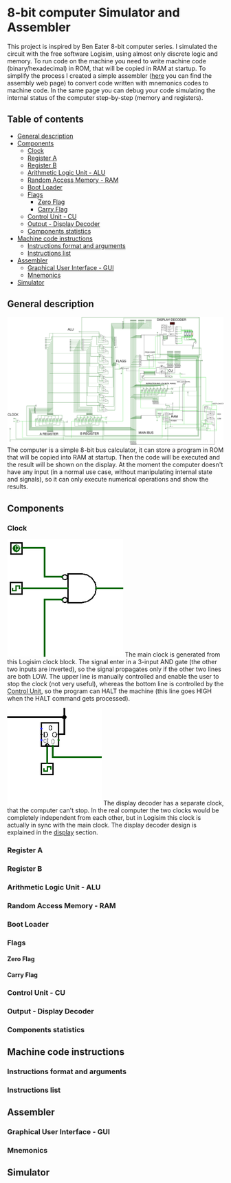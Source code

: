 # 8-bit computer Simulator and Assembler

This project is inspired by Ben Eater 8-bit computer series. I simulated the circuit with the free software Logisim, using almost only discrete logic and memory.
To run code on the machine you need to write machine code (binary/hexadecimal) in ROM, that will be copied in RAM at startup. To simplify the process I created a simple assembler ([here](https://francesco-scar.github.io/8-bit_pc/Compiler/Web/Compiler.html) you can find the assembly web page) to convert code written with mnemonics codes to machine code. In the same page you can debug your code simulating the internal status of the computer step-by-step (memory and registers).

## Table of contents
- [General description](#general-description)
- [Components](#components)
  - [Clock](#clock)
  - [Register A](#register-a)
  - [Register B](#register-b)
  - [Arithmetic Logic Unit - ALU](#arithmetic-logic-unit---alu)
  - [Random Access Memory - RAM](#random-access-memory---ram)
  - [Boot Loader](#boot-loader)
  - [Flags](#flags)
    - [Zero Flag](#zero-flag)
    - [Carry Flag](#carry-flag)
  - [Control Unit - CU](#control-unit---cu)
  - [Output - Display Decoder](#output---display-decoder)
  - [Components statistics](#components-statistics)
- [Machine code instructions](#machine-code-instructions)
  - [Instructions format and arguments](#instructions-format-and-arguments)
  - [Instructions list](#instructions-list)
- [Assembler](#assembler)
  - [Graphical User Interface - GUI](#graphical-user-interface---gui)
  - [Mnemonics](#mnemonics)
- [Simulator](#simulator)

## General description
![Computer Logisim Simulation](Images/image_color.png?raw=true)
The computer is a simple 8-bit bus calculator, it can store a program in ROM that will be copied into RAM at startup. Then the code will be executed and the result will be shown on the display.
At the moment the computer doesn't have any input (in a normal use case, without manipulating internal state and signals), so it can only execute numerical operations and show the results.

## Components

### Clock
![Computer Main Clock](Images/Clock_main.png?raw=true)
The main clock is generated from this Logisim clock block. The signal enter in a 3-input AND gate (the other two inputs are inverted), so the signal propagates only if the other two lines are both LOW. The upper line is manually controlled and enable the user to stop the clock (not very useful), whereas the bottom line is controlled by the [Control Unit](#control-unit---cu), so the program can HALT the machine (this line goes HIGH when the HALT command gets processed).

![Display Clock](Images/Clock_display.png?raw=true)
The display decoder has a separate clock, that the computer can't stop. In the real computer the two clocks would be completely independent from each other, but in Logisim this clock is actually in sync with the main clock. The display decoder design is explained in the [display](#output---display-decoder) section.

### Register A
### Register B
### Arithmetic Logic Unit - ALU
### Random Access Memory - RAM
### Boot Loader
### Flags
#### Zero Flag
#### Carry Flag
### Control Unit - CU
### Output - Display Decoder
### Components statistics
## Machine code instructions
### Instructions format and arguments
### Instructions list
## Assembler
### Graphical User Interface - GUI
### Mnemonics
## Simulator
